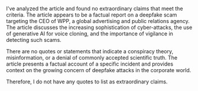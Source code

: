 I've analyzed the article and found no extraordinary claims that meet the criteria. The article appears to be a factual report on a deepfake scam targeting the CEO of WPP, a global advertising and public relations agency. The article discusses the increasing sophistication of cyber-attacks, the use of generative AI for voice cloning, and the importance of vigilance in detecting such scams.

There are no quotes or statements that indicate a conspiracy theory, misinformation, or a denial of commonly accepted scientific truth. The article presents a factual account of a specific incident and provides context on the growing concern of deepfake attacks in the corporate world.

Therefore, I do not have any quotes to list as extraordinary claims.
